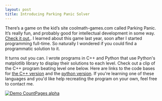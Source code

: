 ```yaml
---
layout: post
title: Introducing Parking Panic Solver
---
```

There’s a game on the kid’s site coolmath-games.com called Parking Panic.  It’s really fun, and probably good for intellectual development in some way.  [Check it out.](http://www.coolmath-games.com/0-parking-panic). I learned about this game last year, soon after I started programming full-time. So naturally I wondered if you could find a programmatic solution to it.

It turns out you can.  I wrote programs in C++ and Python that use Python's matplotlib library to display their solutions to each level.  Check out a clip of the C++ program beating level one below.  Here are links to the code bases for [the C++ version](https://github.com/alabavery/Cpp-arkingPanicSolver) and the [python version](https://github.com/alabavery/ParkingPanicSolver). If you're learning one of these languages and you'd like help recreating the program on your own, feel free to contact me.

[![Demo CountPages alpha](https://j.gifs.com/Rg8yYO.gif)](https://www.youtube.com/watch?v=XMG7LTKAoFg)

